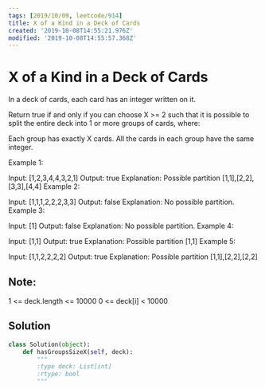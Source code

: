 ```yaml
---
tags: [2019/10/09, leetcode/914]
title: X of a Kind in a Deck of Cards
created: '2019-10-08T14:55:21.976Z'
modified: '2019-10-08T14:55:57.368Z'
---
```


# X of a Kind in a Deck of Cards

In a deck of cards, each card has an integer written on it.

Return true if and only if you can choose X >= 2 such that it is possible to split the entire deck into 1 or more groups of cards, where:

Each group has exactly X cards.
All the cards in each group have the same integer.
 

Example 1:

Input: [1,2,3,4,4,3,2,1]
Output: true
Explanation: Possible partition [1,1],[2,2],[3,3],[4,4]
Example 2:

Input: [1,1,1,2,2,2,3,3]
Output: false
Explanation: No possible partition.
Example 3:

Input: [1]
Output: false
Explanation: No possible partition.
Example 4:

Input: [1,1]
Output: true
Explanation: Possible partition [1,1]
Example 5:

Input: [1,1,2,2,2,2]
Output: true
Explanation: Possible partition [1,1],[2,2],[2,2]

## Note:

1 <= deck.length <= 10000
0 <= deck[i] < 10000
 

## Solution

```python
class Solution(object):
    def hasGroupsSizeX(self, deck):
        """
        :type deck: List[int]
        :rtype: bool
        """
        
```

